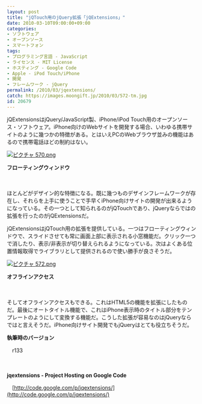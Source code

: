 ```yaml
---
layout: post
title: "jQTouch用のjQuery拡張「jQExtensions」"
date: 2010-03-10T09:00:00+09:00
categories:
- ソフトウェア
- オープンソース
- スマートフォン
tags: 
- プログラミング言語 - JavaScript
- ライセンス - MIT License
- ホスティング - Google Code
- Apple - iPod Touch/iPhone
- 開発
- フレームワーク - jQuery
permalink: /2010/03/jqextensions/
catch: https://images.moongift.jp/2010/03/572-tm.jpg
id: 20679
---
```

jQExtensionsはjQuery/JavaScript製、iPhone/iPod Touch用のオープンソース・ソフトウェア。iPhone向けのWebサイトを開発する場合、いわゆる携帯サイトのように幾つかの特徴がある。とはいえPCのWebブラウザ並みの機能はあるので携帯電話ほどの制約はない。

  

[![ピクチャ 570.png](https://images.moongift.jp/2010/03/570-tm.jpg)](https://images.moongift.jp/2010/03/570.png)  
  
**フローティングウィンドウ**

  

　

  

ほとんどがデザイン的な特徴になる。既に幾つものデザインフレームワークが存在し、それらを上手に使うことで手早くiPhone向けサイトの開発が出来るようになっている。その一つとして知られるのがjQTouchであり、jQueryならではの拡張を行ったのがjQExtensionsだ。

  
<!--more-->

jQExtensionsはjQTouch用の拡張を提供している。一つはフローティングウィンドウで、スライドさせても常に画面上部に表示される小窓機能だ。クリック一つで消したり、表示/非表示が切り替えられるようになっている。次はよくある位置情報取得でライブラリとして提供されるので使い勝手が良さそうだ。

  

[![ピクチャ 572.png](https://images.moongift.jp/2010/03/572-tm.jpg)](https://images.moongift.jp/2010/03/572.png)  
  
**オフラインアクセス**

  

　

  

そしてオフラインアクセスもできる。これはHTML5の機能を拡張にしたものだ。最後にオートタイトル機能で、これはiPhone表示時のタイトル部分をテンプレートのようにして変換する機能だ。こうした拡張が容易なのはjQueryならではと言えそうだ。iPhone向けサイト開発でもjQueryはとても役立ちそうだ。

  

**執筆時のバージョン**  
  
　r133

  

　

  

**jqextensions - Project Hosting on Google Code**  
  
　[http://code.google.com/p/jqextensions/](http://code.google.com/p/jqextensions/)

  
